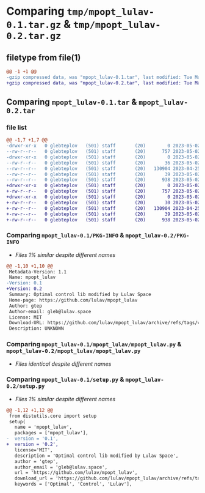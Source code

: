 # Comparing `tmp/mpopt_lulav-0.1.tar.gz` & `tmp/mpopt_lulav-0.2.tar.gz`

## filetype from file(1)

```diff
@@ -1 +1 @@
-gzip compressed data, was "mpopt_lulav-0.1.tar", last modified: Tue May  2 09:46:50 2023, max compression
+gzip compressed data, was "mpopt_lulav-0.2.tar", last modified: Tue May  2 11:19:13 2023, max compression
```

## Comparing `mpopt_lulav-0.1.tar` & `mpopt_lulav-0.2.tar`

### file list

```diff
@@ -1,7 +1,7 @@
-drwxr-xr-x   0 glebteplov   (501) staff       (20)        0 2023-05-02 09:46:50.533960 mpopt_lulav-0.1/
--rw-r--r--   0 glebteplov   (501) staff       (20)      757 2023-05-02 09:46:50.534175 mpopt_lulav-0.1/PKG-INFO
-drwxr-xr-x   0 glebteplov   (501) staff       (20)        0 2023-05-02 09:46:50.533802 mpopt_lulav-0.1/mpopt_lulav/
--rw-r--r--   0 glebteplov   (501) staff       (20)       36 2023-05-02 09:39:36.850398 mpopt_lulav-0.1/mpopt_lulav/__init__.py
--rw-r--r--   0 glebteplov   (501) staff       (20)   130904 2023-04-25 08:47:09.109647 mpopt_lulav-0.1/mpopt_lulav/mpopt_lulav.py
--rw-r--r--   0 glebteplov   (501) staff       (20)       39 2023-05-02 09:29:09.632076 mpopt_lulav-0.1/setup.cfg
--rw-r--r--   0 glebteplov   (501) staff       (20)      938 2023-05-02 09:34:44.456950 mpopt_lulav-0.1/setup.py
+drwxr-xr-x   0 glebteplov   (501) staff       (20)        0 2023-05-02 11:19:13.456266 mpopt_lulav-0.2/
+-rw-r--r--   0 glebteplov   (501) staff       (20)      757 2023-05-02 11:19:13.456415 mpopt_lulav-0.2/PKG-INFO
+drwxr-xr-x   0 glebteplov   (501) staff       (20)        0 2023-05-02 11:19:13.456153 mpopt_lulav-0.2/mpopt_lulav/
+-rw-r--r--   0 glebteplov   (501) staff       (20)       30 2023-05-02 11:16:40.274757 mpopt_lulav-0.2/mpopt_lulav/__init__.py
+-rw-r--r--   0 glebteplov   (501) staff       (20)   130904 2023-04-25 08:47:09.109647 mpopt_lulav-0.2/mpopt_lulav/mpopt_lulav.py
+-rw-r--r--   0 glebteplov   (501) staff       (20)       39 2023-05-02 09:29:09.632076 mpopt_lulav-0.2/setup.cfg
+-rw-r--r--   0 glebteplov   (501) staff       (20)      938 2023-05-02 11:19:00.288527 mpopt_lulav-0.2/setup.py
```

### Comparing `mpopt_lulav-0.1/PKG-INFO` & `mpopt_lulav-0.2/PKG-INFO`

 * *Files 1% similar despite different names*

```diff
@@ -1,10 +1,10 @@
 Metadata-Version: 1.1
 Name: mpopt_lulav
-Version: 0.1
+Version: 0.2
 Summary: Optimal control lib modified by Lulav Space
 Home-page: https://github.com/lulav/mpopt_lulav
 Author: gtep
 Author-email: gleb@lulav.space
 License: MIT
 Download-URL: https://github.com/lulav/mpopt_lulav/archive/refs/tags/v0.1.tar.gz
 Description: UNKNOWN
```

### Comparing `mpopt_lulav-0.1/mpopt_lulav/mpopt_lulav.py` & `mpopt_lulav-0.2/mpopt_lulav/mpopt_lulav.py`

 * *Files identical despite different names*

### Comparing `mpopt_lulav-0.1/setup.py` & `mpopt_lulav-0.2/setup.py`

 * *Files 1% similar despite different names*

```diff
@@ -1,12 +1,12 @@
 from distutils.core import setup
 setup(
   name = 'mpopt_lulav',   
   packages = ['mpopt_lulav'], 
-  version = '0.1', 
+  version = '0.2', 
   license='MIT',   
   description = 'Optimal control lib modified by Lulav Space', 
   author = 'gtep',   
   author_email = 'gleb@lulav.space', 
   url = 'https://github.com/lulav/mpopt_lulav',
   download_url = 'https://github.com/lulav/mpopt_lulav/archive/refs/tags/v0.1.tar.gz', 
   keywords = ['Optimal', 'Control', 'Lulav'],
```

